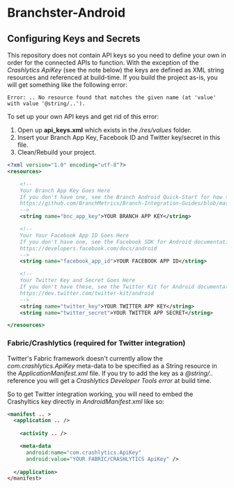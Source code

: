 Branchster-Android
==================

## Configuring Keys and Secrets
This repository does not contain API keys so you need to define your own in order for the connected APIs to function. With the exception of the *Crashlytics ApiKey* (see the note below) the keys are defined as XML string resources and referenced at build-time. If you build the project as-is, you will get something like the following error:

```
Error: .. No resource found that matches the given name (at 'value' with value '@string/..').
```

To set up your own API keys and get rid of this error:

1. Open up **api_keys.xml** which exists in the */res/values* folder.
2. Insert your Branch App Key, Facebook ID and Twitter key/secret in this file.
3. Clean/Rebuild your project.

```XML
<?xml version="1.0" encoding="utf-8"?>
<resources>

    <!--
    Your Branch App Key Goes Here
    If you don't have one, see the Branch Android Quick-Start for how to get one:
    https://github.com/BranchMetrics/Branch-Integration-Guides/blob/master/android-quick-start.md
    -->
    <string name="bnc_app_key">YOUR BRANCH APP KEY</string>

    <!--
    Your Your Facebook App ID Goes Here
    If you don't have one, see the Facebook SDK for Android documentation:
    https://developers.facebook.com/docs/android
    -->
    <string name="facebook_app_id">YOUR FACEBOOK APP ID</string>

    <!--
    Your Twitter Key and Secret Goes Here
    If you don't have these, see the Twitter Kit for Android documentation:
    https://dev.twitter.com/twitter-kit/android
    -->
    <string name="twitter_key">YOUR TWITTER APP KEY</string>
    <string name="twitter_secret">YOUR TWITTER APP SECRET</string>

</resources>
```

### Fabric/Crashlytics (required for Twitter integration)

Twitter's Fabric framework doesn't currently allow the *com.crashlytics.ApiKey* meta-data to be specified as a String resource in the *ApplicationManifest.xml* file. If you try to add the key as a *@string/..* reference you will get a *Crashlytics Developer Tools error* at build time.

So to get Twitter integration working, you will need to embed the Crashyltics key directly in *AndroidManifest.xml* like so:

```XML
<manifest .. >
  <application .. />
  
    <activity .. />

    <meta-data 
      android:name="com.crashlytics.ApiKey"
      android:value="YOUR FABRIC/CRASHLYTICS ApiKey" />
      
  </application>
</manifest>
```
